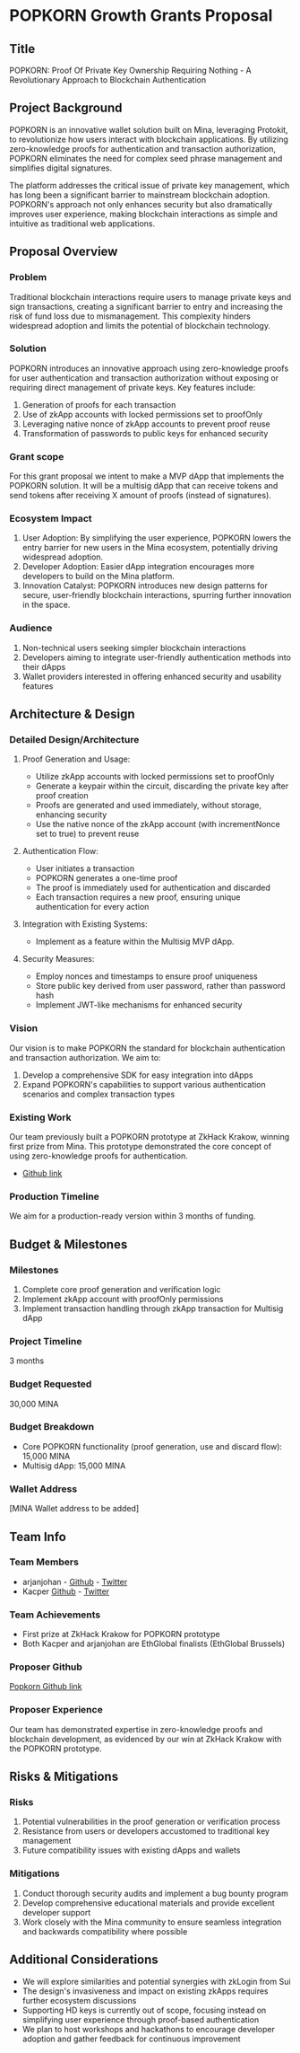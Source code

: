 # POPKORN Growth Grants Proposal

## Title

POPKORN: Proof Of Private Key Ownership Requiring Nothing - A Revolutionary Approach to Blockchain Authentication

## Project Background

POPKORN is an innovative wallet solution built on Mina, leveraging Protokit, to revolutionize how users interact with blockchain applications. By utilizing zero-knowledge proofs for authentication and transaction authorization, POPKORN eliminates the need for complex seed phrase management and simplifies digital signatures.

The platform addresses the critical issue of private key management, which has long been a significant barrier to mainstream blockchain adoption. POPKORN's approach not only enhances security but also dramatically improves user experience, making blockchain interactions as simple and intuitive as traditional web applications.

## Proposal Overview

### Problem

Traditional blockchain interactions require users to manage private keys and sign transactions, creating a significant barrier to entry and increasing the risk of fund loss due to mismanagement. This complexity hinders widespread adoption and limits the potential of blockchain technology.

### Solution

POPKORN introduces an innovative approach using zero-knowledge proofs for user authentication and transaction authorization without exposing or requiring direct management of private keys. Key features include:

1. Generation of proofs for each transaction
2. Use of zkApp accounts with locked permissions set to proofOnly
3. Leveraging native nonce of zkApp accounts to prevent proof reuse
4. Transformation of passwords to public keys for enhanced security

### Grant scope

For this grant proposal we intent to make a MVP dApp that implements the POPKORN solution. It will be a multisig dApp that can receive tokens and send tokens after receiving X amount of proofs (instead of signatures). 

### Ecosystem Impact

1. User Adoption: By simplifying the user experience, POPKORN lowers the entry barrier for new users in the Mina ecosystem, potentially driving widespread adoption.
2. Developer Adoption: Easier dApp integration encourages more developers to build on the Mina platform.
3. Innovation Catalyst: POPKORN introduces new design patterns for secure, user-friendly blockchain interactions, spurring further innovation in the space.

### Audience

1. Non-technical users seeking simpler blockchain interactions
2. Developers aiming to integrate user-friendly authentication methods into their dApps
3. Wallet providers interested in offering enhanced security and usability features

## Architecture & Design

### Detailed Design/Architecture

1. Proof Generation and Usage:
   - Utilize zkApp accounts with locked permissions set to proofOnly
   - Generate a keypair within the circuit, discarding the private key after proof creation
   - Proofs are generated and used immediately, without storage, enhancing security
   - Use the native nonce of the zkApp account (with incrementNonce set to true) to prevent reuse

2. Authentication Flow:
   - User initiates a transaction
   - POPKORN generates a one-time proof
   - The proof is immediately used for authentication and discarded
   - Each transaction requires a new proof, ensuring unique authentication for every action

3. Integration with Existing Systems:
   - Implement as a feature within the Multisig MVP dApp.

4. Security Measures:
   - Employ nonces and timestamps to ensure proof uniqueness
   - Store public key derived from user password, rather than password hash
   - Implement JWT-like mechanisms for enhanced security

### Vision

Our vision is to make POPKORN the standard for blockchain authentication and transaction authorization. We aim to:

1. Develop a comprehensive SDK for easy integration into dApps
2. Expand POPKORN's capabilities to support various authentication scenarios and complex transaction types
   
### Existing Work

Our team previously built a POPKORN prototype at ZkHack Krakow, winning first prize from Mina. This prototype demonstrated the core concept of using zero-knowledge proofs for authentication.
- [Github link](https://github.com/private-key-black-box/frontend)


### Production Timeline

We aim for a production-ready version within 3 months of funding.

## Budget & Milestones

### Milestones

1. Complete core proof generation and verification logic
2. Implement zkApp account with proofOnly permissions
5. Implement transaction handling through zkApp transaction for Multisig dApp

### Project Timeline

3 months

### Budget Requested

30,000 MINA

### Budget Breakdown

- Core POPKORN functionality (proof generation, use and discard flow): 15,000 MINA
- Multisig dApp: 15,000 MINA

### Wallet Address

[MINA Wallet address to be added]

## Team Info

### Team Members

- arjanjohan - [Github](https://github.com/arjanjohan) - [Twitter](https://twitter.com/arjanjohan)
- Kacper [Github](https://github.com/cleanerzkp) - [Twitter](https://twitter.com/0xcleaner)

### Team Achievements

- First prize at ZkHack Krakow for POPKORN prototype
- Both Kacper and arjanjohan are EthGlobal finalists (EthGlobal Brussels)

### Proposer Github

[Popkorn Github link](https://github.com/private-key-black-box/frontend)

### Proposer Experience

Our team has demonstrated expertise in zero-knowledge proofs and blockchain development, as evidenced by our win at ZkHack Krakow with the POPKORN prototype.

## Risks & Mitigations

### Risks

1. Potential vulnerabilities in the proof generation or verification process
2. Resistance from users or developers accustomed to traditional key management
3. Future compatibility issues with existing dApps and wallets

### Mitigations

1. Conduct thorough security audits and implement a bug bounty program
2. Develop comprehensive educational materials and provide excellent developer support
3. Work closely with the Mina community to ensure seamless integration and backwards compatibility where possible
      
## Additional Considerations
- We will explore similarities and potential synergies with zkLogin from Sui
- The design's invasiveness and impact on existing zkApps requires further ecosystem discussions
- Supporting HD keys is currently out of scope, focusing instead on simplifying user experience through proof-based authentication
- We plan to host workshops and hackathons to encourage developer adoption and gather feedback for continuous improvement
